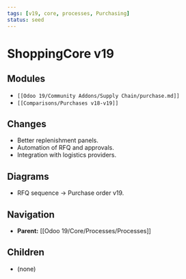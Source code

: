 ```yaml
---
tags: [v19, core, processes, Purchasing]
status: seed
---
```

# ShoppingCore v19

## Modules
- `[[Odoo 19/Community Addons/Supply Chain/purchase.md]]`
- `[[Comparisons/Purchases v18-v19]]`

## Changes
- Better replenishment panels.
- Automation of RFQ and approvals.
- Integration with logistics providers.

## Diagrams
- RFQ sequence -> Purchase order v19.









## Navigation
- **Parent:** [[Odoo 19/Core/Processes/Processes]]
## Children
- (none)
